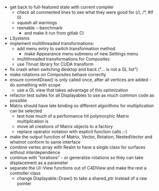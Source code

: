 - get back to full-featured state with current compiler
  - check all commented lines to see what they were good for (//, /*, #if 0)
  - squash all warnings
  - reenable --benchmark
    - and make it run from gitlab CI
- LSystems
- implement multithreaded transformations:
  - add menu entry to switch transformation method
    - make Appearance menu submenu of new Settings menu
  - multithreaded transformations for Composites
  - use Thrust library for CUDA transform
- fix crash when switching desktop and back ("... is not a GL list")
- make rotations on Composites behave correctly
- ensure commitDraw() is only called once, after all vertices are added - do
  something with scope
  - use a GL view that takes advantage of this optimization
- refactor test suites for all Displayables to use as much common code as
  possible
- Matrix should have late binding so different algorithms for multiplication can
  be selected
  - test how much of a performance hit polymorphic Matrix multiplication is
  - move all creations of Matrix objects to a factory
  - replace operator notation with explicit function calls ;-(
- make the output function of Matrix, Vector, Rotation, NestedVector and whatnot
  conform to same interface
- combine vertex array with Realm to have a single class for surfaces without 
  interdependence
- continue with "torations" - or generalize rotations so they can take 
  displacement as a parameter
- separate the UI::View functions out of C4DView and make the rest a controller 
  class
  - change Displayable::Draw() to take a shared_ptr<View> instead of a raw
    pointer

